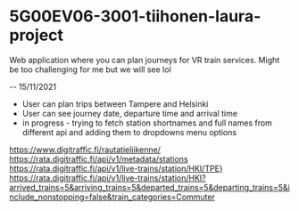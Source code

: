 # 5G00EV06-3001-tiihonen-laura-project

Web application where you can plan journeys for VR train services.
Might be too challenging for me but we will see lol

--
15/11/2021

- User can plan trips between Tampere and Helsinki
- User can see journey date, departure time and arrival time
- in progress - trying to fetch station shortnames and full names from different api and adding them to dropdowns menu options

https://www.digitraffic.fi/rautatieliikenne/
https://rata.digitraffic.fi/api/v1/metadata/stations
https://rata.digitraffic.fi/api/v1/live-trains/station/HKI/TPE}
https://rata.digitraffic.fi/api/v1/live-trains/station/HKI?arrived_trains=5&arriving_trains=5&departed_trains=5&departing_trains=5&include_nonstopping=false&train_categories=Commuter
